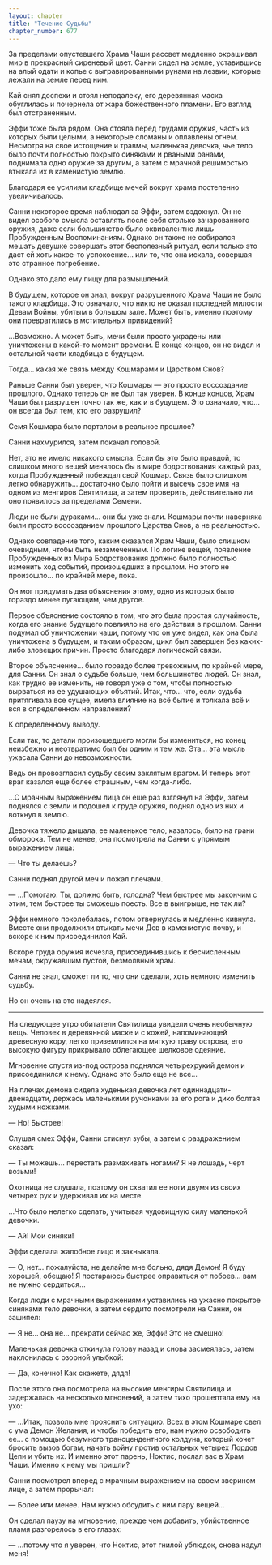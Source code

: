 ```yaml
---
layout: chapter
title: "Течение Судьбы"
chapter_number: 677
---
```


За пределами опустевшего Храма Чаши рассвет медленно окрашивал мир в прекрасный сиреневый цвет. Санни сидел на земле, уставившись на алый одати и копье с выгравированными рунами на лезвии, которые лежали на земле перед ним.

Кай снял доспехи и стоял неподалеку, его деревянная маска обуглилась и почернела от жара божественного пламени. Его взгляд был отстраненным.

Эффи тоже была рядом. Она стояла перед грудами оружия, часть из которых были целыми, а некоторые сломаны и оплавлены огнем. Несмотря на свое истощение и травмы, маленькая девочка, чье тело было почти полностью покрыто синяками и рваными ранами, поднимала одно оружие за другим, а затем с мрачной решимостью втыкала их в каменистую землю.

Благодаря ее усилиям кладбище мечей вокруг храма постепенно увеличивалось.

Санни некоторое время наблюдал за Эффи, затем вздохнул. Он не видел особого смысла оставлять после себя столько зачарованного оружия, даже если большинство было эквивалентно лишь Пробужденным Воспоминаниям. Однако он также не собирался мешать девушке совершать этот бесполезный ритуал, если только это даст ей хоть какое-то успокоение... или то, что она искала, совершая это странное погребение.

Однако это дало ему пищу для размышлений.

В будущем, которое он знал, вокруг разрушенного Храма Чаши не было такого кладбища. Это означало, что никто не оказал последней милости Девам Войны, убитым в большом зале. Может быть, именно поэтому они превратились в мстительных привидений?

...Возможно. А может быть, мечи были просто украдены или уничтожены в какой-то момент времени. В конце концов, он не видел и остальной части кладбища в будущем.

Тогда... какая же связь между Кошмарами и Царством Снов?

Раньше Санни был уверен, что Кошмары — это просто воссоздание прошлого. Однако теперь он не был так уверен. В конце концов, Храм Чаши был разрушен точно так же, как и в будущем. Это означало, что... он всегда был тем, кто его разрушил?

Семя Кошмара было порталом в реальное прошлое?

Санни нахмурился, затем покачал головой.

Нет, это не имело никакого смысла. Если бы это было правдой, то слишком много вещей менялось бы в мире бодрствования каждый раз, когда Пробужденный побеждал свой Кошмар. Связь было слишком легко обнаружить... достаточно было пойти и высечь свое имя на одном из менгиров Святилища, а затем проверить, действительно ли оно появилось за пределами Семени.

Люди не были дураками... они бы уже знали. Кошмары почти наверняка были просто воссозданием прошлого Царства Снов, а не реальностью.

Однако совпадение того, каким оказался Храм Чаши, было слишком очевидным, чтобы быть незамеченным. По логике вещей, появление Пробужденных из Мира Бодрствования должно было полностью изменить ход событий, произошедших в прошлом. Но этого не произошло... по крайней мере, пока.

Он мог придумать два объяснения этому, одно из которых было гораздо менее пугающим, чем другое.

Первое объяснение состояло в том, что это была простая случайность, когда его знание будущего повлияло на его действия в прошлом. Санни подумал об уничтожении чаши, потому что он уже видел, как она была уничтожена в будущем, и таким образом, цикл был завершен без каких-либо зловещих причин. Просто благодаря логической связи.

Второе объяснение... было гораздо более тревожным, по крайней мере, для Санни. Он знал о судьбе больше, чем большинство людей. Он знал, как трудно ее изменить, не говоря уже о том, чтобы полностью вырваться из ее удушающих объятий. Итак, что... что, если судьба притягивала все сущее, имела влияние на всё бытие и толкала всё и вся в определенном направлении?

К определенному выводу.

Если так, то детали произошедшего могли бы измениться, но конец неизбежно и неотвратимо был бы одним и тем же. Эта... эта мысль ужасала Санни до невозможности.

Ведь он провозгласил судьбу своим заклятым врагом. И теперь этот враг казался еще более страшным, чем когда-либо.

...С мрачным выражением лица он еще раз взглянул на Эффи, затем поднялся с земли и подошел к груде оружия, поднял одно из них и воткнул в землю.

Девочка тяжело дышала, ее маленькое тело, казалось, было на грани обморока. Тем не менее, она посмотрела на Санни с упрямым выражением лица:

— Что ты делаешь?

Санни поднял другой меч и пожал плечами.

— ...Помогаю. Ты, должно быть, голодна? Чем быстрее мы закончим с этим, тем быстрее ты сможешь поесть. Все в выигрыше, не так ли?

Эффи немного поколебалась, потом отвернулась и медленно кивнула. Вместе они продолжили втыкать мечи Дев в каменистую почву, и вскоре к ним присоединился Кай.

Вскоре груда оружия исчезла, присоединившись к бесчисленным мечам, окружавшим пустой, безмолвный храм.

Санни не знал, сможет ли то, что они сделали, хоть немного изменить судьбу.

Но он очень на это надеялся.

***

На следующее утро обитатели Святилища увидели очень необычную вещь. Человек в деревянной маске и с кожей, напоминающей древесную кору, легко приземлился на мягкую траву острова, его высокую фигуру прикрывало облегающее шелковое одеяние.

Мгновение спустя из-под острова поднялся четырехрукий демон и присоединился к нему. Однако это было еще не все...

На плечах демона сидела худенькая девочка лет одиннадцати-двенадцати, держась маленькими ручонками за его рога и дико болтая худыми ножками.

— Но! Быстрее!

Слушая смех Эффи, Санни стиснул зубы, а затем с раздражением сказал:

— Ты можешь... перестать размахивать ногами? Я не лошадь, черт возьми!

Охотница не слушала, поэтому он схватил ее ноги двумя из своих четырех рук и удерживал их на месте.

...Что было нелегко сделать, учитывая чудовищную силу маленькой девочки.

— Ай! Мои синяки!

Эффи сделала жалобное лицо и захныкала.

— О, нет... пожалуйста, не делайте мне больно, дядя Демон! Я буду хорошей, обещаю! Я постараюсь быстрее оправиться от побоев... вам не нужно сердиться...

Когда люди с мрачными выражениями уставились на ужасно покрытое синяками тело девочки, а затем сердито посмотрели на Санни, он зашипел:

— Я не... она не... прекрати сейчас же, Эффи! Это не смешно!

Маленькая девочка откинула голову назад и снова засмеялась, затем наклонилась с озорной улыбкой:

— Да, конечно! Как скажете, дядя!

После этого она посмотрела на высокие менгиры Святилища и задержалась на несколько мгновений, а затем тихо прошептала ему на ухо:

— ...Итак, позволь мне прояснить ситуацию. Всех в этом Кошмаре свел с ума Демон Желания, и чтобы победить его, нам нужно освободить ее... с помощью безумного трансцендентного колдуна, который хочет бросить вызов богам, начать войну против остальных четырех Лордов Цепи и убить их. И именно этот парень, Ноктис, послал вас в Храм Чаши. Именно к нему мы пришли?

Санни посмотрел вперед с мрачным выражением на своем зверином лице, а затем прорычал:

— Более или менее. Нам нужно обсудить с ним пару вещей...

Он сделал паузу на мгновение, прежде чем добавить, убийственное пламя разгорелось в его глазах:

— ...потому что я уверен, что Ноктис, этот гнилой ублюдок, снова надул меня!